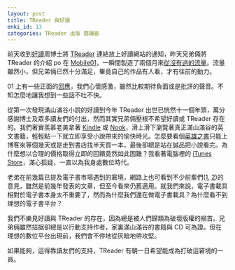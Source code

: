 ```yaml
---
layout: post
title: TReader 與好讀
enki_id: 13
categories: TReader 出版 閱讀器
---
```

前天收到[好讀](http://www.haodoo.net)周博士將 [TReader](http://ttwns.tw/treader) 連結放上好讀網站的通知，昨天兄弟倆將 TReader 的介紹 po 在 [Mobile01](http://www.mobile01.com)，一瞬間製造了兩個月來[從沒有過的流量](https://twitter.com/travelingtwins/statuses/249796553814994945)。流量雖然小，但兄弟倆已然十分滿足，畢竟自己的作品有人看，才有往前的動力。

01 上有一些正面的[回應](http://www.mobile01.com/topicdetail.php?f=423&t=2958428&last=38686058)，我們心懷感激，雖然比較期待負面或是批評的聲音。不知怎麼地讓我想到一些話不吐不快。

從第一次發現滿山滿谷小說的好讀到今年 TReader 出世已恍然十一個年頭，萬分感謝博士及眾多讀友們的付出，然而其實兄弟倆壓根不希望好讀或 TReader 存在的。我們著實羨慕老美拿著 [Kindle](https://kindle.amazon.com) 或 [Nook](http://www.barnesandnoble.com/u/nook/379003208/)，滑上滑下瀏覽著真正滿山滿谷的英文書籍，輕輕點一下就立即享受小說帶來的愉快時光。怎麼要看個[英雄之書](http://zh.wikipedia.org/wiki/宫部美幸)只能上博客來等個幾天或是走到書店找半天買一本，最後卻總是站在誠品把小說看完。為什麼想以合理的價格取得立即的回饋竟然如此困難？我看著電腦裡的 [iTunes Store](http://www.apple.com/tw/itunes/what-is/store.html)，滿心狐疑，一直以為我身處數位時代。

老弟在前幾篇已提及電子書市場遇到的窘境，網路上也可看到不少前輩們([1](http://www.contnt.net/2010/02/why-so-few-ebook-titles.html), [2](http://mypaper.pchome.com.tw/zen/post/1322656796))的意見，雖然是前幾年發表的文章，但至今看來仍舊適用。就我們來說，電子書載具相對於電子書本身太不重要了，然而為什麼我們還在做電子書載具？為什麼看不到理想的電子書平台？

我們不樂見好讀與 TReader 的存在，因為總是被人們歸類為破壞版權的禍首。兄弟倆雖然拮据卻總是以行動支持作者，家裏滿山滿谷的書籍與 CD 可為證。但在理想的數位平台出現前，我們會不停地從灰暗地帶攻堅。

如果能夠，這得靠讀友們的支持，TReader 有朝一日希望能成為打破這窘境的一員。
